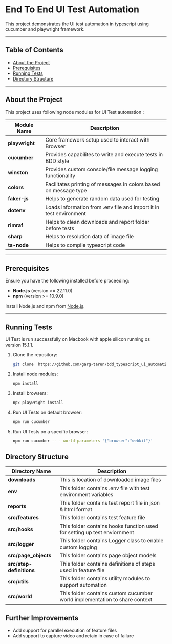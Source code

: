 # End To End UI Test Automation

This project demonstrates the UI test automation in typescript using cucumber and playwright framework.

---

## Table of Contents

- [About the Project](#about-the-project)
- [Prerequisites](#prerequisites)
- [Running Tests](#running-tests)
- [Directory Structure](#directory-structure)

---

## About the Project

This project uses following node modules for UI Test automation :

| Module Name      | Description                                                              |
|------------------|--------------------------------------------------------------------------|
| **playwright**   | Core framework setup used to interact with Browser                       |
| **cucumber**     | Provides capabilites to write and execute tests in BDD style             |
| **winston**      | Provides custom console/file message logging functionality               |
| **colors**       | Facilitates printing of messages in colors based on message type         |
| **faker-js**     | Helps to generate random data used for testing                           |
| **dotenv**       | Loads information from .env file and import it in test environment       |
| **rimraf**       | Helps to clean downloads and report folder before tests                  |
| **sharp**        | Helps to resolution data of image file                                   |
| **ts-node**      | Helps to compile typescript code                                         |

---

## Prerequisites

Ensure you have the following installed before proceeding:
- **Node.js** (version >= 22.11.0)
- **npm** (version >= 10.9.0)

Install Node.js and npm from [Node.js](https://nodejs.org/).

---

## Running Tests

UI Test is run successfully on Macbook with apple silicon running os version 15.1.1.

1. Clone the repository:
   ```bash
   git clone  https://github.com/garg-tarun/bdd_typescript_ui_automation.git

2. Install node modules:
   ```bash
   npm install

3. Install browsers:
   ```bash
   npx playwright install

4. Run UI Tests on default browser:
   ```bash
   npm run cucumber

5. Run UI Tests on a specific browser:

   ```bash
   npm run cucumber -- --world-parameters '{"browser":"webkit"}' 

## Directory Structure

| Directory Name      | Description                                                              |
|---------------------|--------------------------------------------------------------------------|
| **downloads**       | This is location of downloaded image files                               |
| **env**             | This folder contains .env file with test environment variables           |
| **reports**         | This folder contains test report file in json & html format              |
| **src/features**    | This folder contains test feature file |
| **src/hooks**       | This folder contains hooks function used for setting up test enviornment |
| **src/logger**      | This folder contains Logger class to enable custom logging |
| **src/page_objects**| This folder contains page object models |
| **src/step-definitions**| This folder contains definitions of steps used in feature file|
| **src/utils**       | This folder contains utility modules to support automation |
| **src/world**       | This folder contains custom cucumber world implementation to share context|

## Further Improvements

- Add support for parallel execution of feature files
- Add support to capture video and retain in case of failure 
